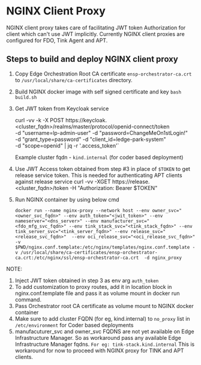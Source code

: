 # NGINX Client Proxy

NGINX client proxy takes care of facilitating JWT token Authorization for client which can't use JWT implicitly.
Currently NGINX client proxies are configured for FDO, Tink Agent and APT.

## Steps to build and deploy NGINX client proxy

1. Copy Edge Orchestration Root CA certificate `ensp-orchestrator-ca.crt` to `/usr/local/share/ca-certificates` directory.
2. Build NGINX docker image with self signed certificate and key
	`bash build.sh`
3. Get JWT token from Keycloak service

	curl -vv -k -X POST https://keycloak.<cluster_fqdn>/realms/master/protocol/openid-connect/token \
    		-d "username=lp-admin-user" -d "password=ChangeMeOn1stLogin!" \
    		-d "grant_type=password" -d "client_id=ledge-park-system" \
    		-d "scope=openid" | jq -r '.access_token'`
	
   Example cluster fqdn - `kind.internal` (for coder based deployment)
4. Use JWT Access token obtained from step #3 in place of `$TOKEN` to get release service token. This is needed for authenticating APT clients against release service
	curl -vv -XGET https://release.<cluster_fqdn>/token -H "Authorization: Bearer $TOKEN"

5. Run NGINX container by using below cmd

	`docker run --name nginx-proxy --network host --env owner_svc="<owner_svc_fqdn>" --env auth_token="<jwit_token>" --env nameserver="<dns_server>" --env manufacturer_svc="<fdo_mfg_svc_fqdn>" --env tink_stack_svc="<tink_stack_fqdn>" --env tink_server_svc="<tink_server_fqdn>" --env release_svc="<release_svc_fqdn>"  --env oci_release_svc="<oci_release_svc_fqdn>" -v $PWD/nginx.conf.template:/etc/nginx/templates/nginx.conf.template -v /usr/local/share/ca-certificates/ensp-orchestrator-ca.crt:/etc/nginx/ssl/ensp-orchestrator-ca.crt  -d nginx_proxy`

NOTE: 
1. Inject JWT token obtained in step 3 as env arg `auth_token`
2. To add customization to proxy routes, add it in location block in nginx.conf.template file and pass it as volume mount in docker run command.
3. Pass Orchestrator root CA certificate as volume mount to NGINX docker container
4. Make sure to add cluster FQDN (for eg, kind.internal) to `no_proxy` list in `/etc/environment` for Coder based deployments
5. manufacuturer_svc and owner_svc FQDNS are not yet available on Edge Infrastructure Manager. So as workaround pass any available Edge Infrastructure Manager fqdns. `For eg: tink-stack.kind.internal` This is workaround for now to proceed with NGINX proxy for TINK and APT clients.
